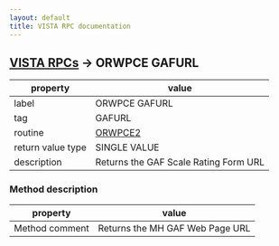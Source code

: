 ```yaml
---
layout: default
title: VISTA RPC documentation
---
```




## [VISTA RPCs](TableOfContent.md) &#8594; ORWPCE GAFURL 

 property | value 
--- | --- 
 label | ORWPCE GAFURL
 tag | GAFURL
 routine | [ORWPCE2](http://code.osehra.org/dox/Routine_ORWPCE2_source.html)
 return value type | SINGLE VALUE
 description | Returns the GAF Scale Rating Form URL


### Method description

 property | value 
--- | --- 
 Method comment | Returns the MH GAF Web Page URL